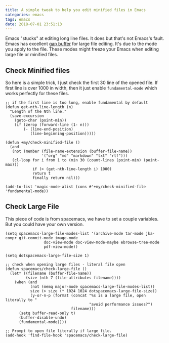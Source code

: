 ```yaml
---
title: A simple tweak to help you edit minified files in Emacs
categories: emacs
tags: emacs
date: 2018-07-01 23:51:13
---
```


Emacs "stucks" at editing long line files. It does but that's not Emacs's fault. Emacs has excellent
[gap buffer](chrome-extension://gfbliohnnapiefjpjlpjnehglfpaknnc/pages/pdf_viewer.html?r=https://www.common-lisp.net/project/flexichain/download/StrandhVilleneuveMoore.pdf)
for large file editing. It's due to the mode you apply to the file. These modes might freeze your
Emacs when editing large file or minified files.

## Check Minified files

So here is a simple trick, I just check the first 30 line of the opened file. If first line is over
1000 in width, then it just enable `fundamental-mode` which works perfectly for these files.

```emacs-lisp
;; if the first line is too long, enable fundamental by default
(defun get-nth-line-length (n)
  "Length of the Nth line."
  (save-excursion
    (goto-char (point-min))
    (if (zerop (forward-line (1- n)))
        (- (line-end-position)
           (line-beginning-position)))))

(defun +my/check-minified-file ()
  (and
   (not (member (file-name-extension (buffer-file-name))
                '("org" "md" "markdown" "txt" "rtf")))
   (cl-loop for i from 1 to (min 30 (count-lines (point-min) (point-max)))
            if (> (get-nth-line-length i) 1000)
            return t
            finally return nil)))

(add-to-list 'magic-mode-alist (cons #'+my/check-minified-file 'fundamental-mode))
```

<!--more-->

## Check Large File

This piece of code is from spacemacs, we have to set a couple variables. But you could have your own
version.

```emacs-lisp
(setq spacemacs-large-file-modes-list '(archive-mode tar-mode jka-compr git-commit-mode image-mode
                 doc-view-mode doc-view-mode-maybe ebrowse-tree-mode
                 pdf-view-mode))

(setq dotspacemacs-large-file-size 1)

;; check when opening large files - literal file open
(defun spacemacs/check-large-file ()
  (let* ((filename (buffer-file-name))
         (size (nth 7 (file-attributes filename))))
    (when (and
           (not (memq major-mode spacemacs-large-file-modes-list))
           size (> size (* 1024 1024 dotspacemacs-large-file-size))
           (y-or-n-p (format (concat "%s is a large file, open literally to "
                                     "avoid performance issues?")
                             filename)))
      (setq buffer-read-only t)
      (buffer-disable-undo)
      (fundamental-mode))))

;; Prompt to open file literally if large file.
(add-hook 'find-file-hook 'spacemacs/check-large-file)
```
